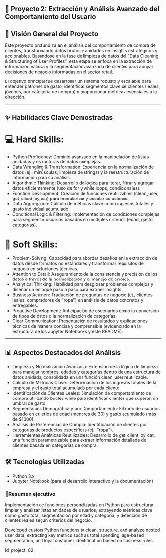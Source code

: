 

## 🚀 Proyecto 2: Extracción y Análisis Avanzado del Comportamiento del Usuario

## 🎯 Visión General del Proyecto
Este proyecto profundiza en el análisis del comportamiento de compra de clientes, transformando datos brutos y anidados en insights estratégicos y accionables. Basándose en la fase de limpieza de datos del "Data Cleaning & Structuring of User Profiles", esta etapa se enfoca en la extracción de información valiosa y la segmentación avanzada de clientes para apoyar decisiones de negocio informadas en el sector retail.

El objetivo principal fue desarrollar un sistema robusto y escalable para entender patrones de gasto, identificar segmentos clave de clientes (leales, jóvenes, por categoría de compra) y proporcionar métricas esenciales a la dirección.

---

## ✨ Habilidades Clave Demostradas

# 💻 Hard Skills:
- Python Proficiency: Dominio avanzado en la manipulación de listas anidadas y estructuras de datos complejas.
- Data Wrangling & Transformation: Experiencia en la normalización de datos (ej., minúsculas, limpieza de strings) y la reestructuración de información para su análisis.
- Algorithmic Thinking: Desarrollo de lógica para iterar, filtrar y agregar datos eficientemente (uso de for y while loops, condicionales).
- Function Development: Creación de funciones reutilizables (clean_user, get_client_by_cat) para modularizar y escalar soluciones.
- Data Aggregation: Cálculo de métricas clave como ingresos totales y gasto individual acumulado.
- Conditional Logic & Filtering: Implementación de condiciones complejas para segmentar usuarios basados en múltiples criterios (edad, gasto, categorías).

# 🤝 Soft Skills:
- Problem-Solving: Capacidad para abordar desafíos en la extracción de datos desde formatos no estándares y transformar requisitos de negocio en soluciones técnicas.
- Attention to Detail: Aseguramiento de la consistencia y precisión de los datos a través de la normalización y el manejo de errores.
- Analytical Thinking: Habilidad para desglosar problemas complejos y diseñar un enfoque paso a paso para extraer insights.
- Business Acumen: Traducción de preguntas de negocio (ej., clientes leales, compradores de "ropa") en análisis de datos concretos y entregables.
- Proactive Development: Anticipación de escenarios como la conversión de tipos de datos o la normalización de categorías.
- Clear Communication: Presentación de resultados y explicaciones técnicas de manera concisa y comprensible (evidenciado en la estructura de los Jupyter Notebooks y este README).

---

## 📊 Aspectos Destacados del Análisis
- Limpieza y Normalización Avanzada: Extensión de la lógica de limpieza para manejar nombres, edades y categorías dentro de una estructura de datos anidada, consolidada en una función clean_user reutilizable.
- Cálculo de Métricas Clave: Determinación de los ingresos totales de la empresa y el gasto total acumulado por cada cliente.
- Identificación de Clientes Leales: Simulación de comportamiento de compra utilizando bucles while para identificar clientes que superan un umbral de gasto.
- Segmentación Demográfica y por Comportamiento: Filtrado de usuarios basado en criterios de edad (menores de 30) y gasto acumulado (más de $1000).
- Análisis de Preferencias de Compra: Identificación de clientes por categorías de productos específicas (ej., "ropa").
- Herramientas Analíticas Reutilizables: Desarrollo de get_client_by_cat, una función parametrizable para extraer información detallada de clientes basada en categorías de compra.

## 🛠️ Tecnologías Utilizadas
- Python 3.x
- Jupyter Notebook (para el desarrollo interactivo y la documentación)

### 📂Resumen ejecutivo

Implementación de funciones personalizadas en Python para estructurar, limpiar y analizar listas anidadas de usuarios, extrayendo métricas clave como gasto total, segmentación por edad y categoría, y detección de clientes leales según criterios del negocio.

Developed custom Python functions to clean, structure, and analyze nested user data, extracting key metrics such as total spending, age-based segmentation, and loyal customer identification based on business rules.

Id_project: 02
